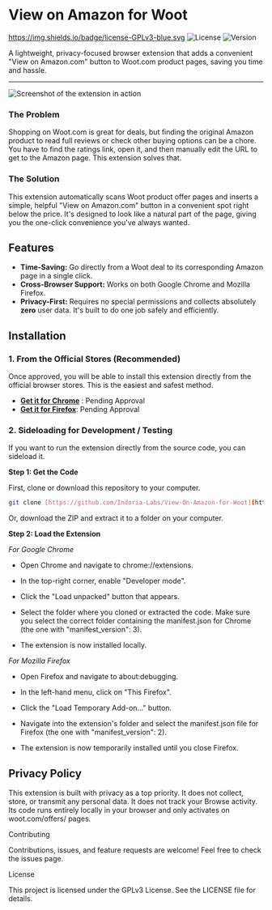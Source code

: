 # View on Amazon for Woot
https://img.shields.io/badge/license-GPLv3-blue.svg
![License](https://img.shields.io/badge/license-GPLv3-blue.svg)
![Version](https://img.shields.io/badge/version-1.0-brightgreen.svg)


A lightweight, privacy-focused browser extension that adds a convenient "View on Amazon.com" button to Woot.com product pages, saving you time and hassle.

---

![Screenshot of the extension in action](https://tabula.civitat.es/images/2025/06/28/k3kFK.jpg)

### The Problem

Shopping on Woot.com is great for deals, but finding the original Amazon product to read full reviews or check other buying options can be a chore. You have to find the ratings link, open it, and then manually edit the URL to get to the Amazon page. This extension solves that.

### The Solution

This extension automatically scans Woot product offer pages and inserts a simple, helpful "View on Amazon.com" button in a convenient spot right below the price. It's designed to look like a natural part of the page, giving you the one-click convenience you've always wanted.

## Features

* **Time-Saving:** Go directly from a Woot deal to its corresponding Amazon page in a single click.
* **Cross-Browser Support:** Works on both Google Chrome and Mozilla Firefox.
* **Privacy-First:** Requires no special permissions and collects absolutely **zero** user data. It's built to do one job safely and efficiently.

## Installation

### 1. From the Official Stores (Recommended)

Once approved, you will be able to install this extension directly from the official browser stores. This is the easiest and safest method.

* [**Get it for Chrome**](https://your-chrome-store-link-here) : Pending Approval
* [**Get it for Firefox**](https://your-firefox-store-link-here): Pending Approval

### 2. Sideloading for Development / Testing

If you want to run the extension directly from the source code, you can sideload it.

**Step 1: Get the Code**

First, clone or download this repository to your computer.
```sh
git clone [https://github.com/Indoria-Labs/View-On-Amazon-for-Woot](https://github.com/Indoria-Labs/View-On-Amazon-for-Woot)
```
Or, download the ZIP and extract it to a folder on your computer.

**Step 2: Load the Extension**

*For Google Chrome*

- Open Chrome and navigate to chrome://extensions.

- In the top-right corner, enable "Developer mode".

- Click the "Load unpacked" button that appears.

- Select the folder where you cloned or extracted the code. Make sure you select the correct folder containing the manifest.json for Chrome (the one with "manifest_version": 3).

- The extension is now installed locally.

*For Mozilla Firefox*

- Open Firefox and navigate to about:debugging.

- In the left-hand menu, click on "This Firefox".

- Click the "Load Temporary Add-on..." button.

- Navigate into the extension's folder and select the manifest.json file for Firefox (the one with "manifest_version": 2).

- The extension is now temporarily installed until you close Firefox.

## Privacy Policy

This extension is built with privacy as a top priority. It does not collect, store, or transmit any personal data. It does not track your Browse activity. Its code runs entirely locally in your browser and only activates on woot.com/offers/ pages.

Contributing

Contributions, issues, and feature requests are welcome! Feel free to check the issues page.

License

This project is licensed under the GPLv3 License. See the LICENSE file for details.
